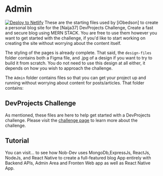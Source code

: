 # Admin
[![Deploy to Netlify](https://www.netlify.com/img/deploy/button.svg)](https://github.com/Nob-dev/n37-admin-dashboard&stack=cms)
These are the starting files used by [iObedson] to create a personal blog site for the [Naija37] DevProjects Challenge, Create a fast and secure blog using MERN STACK. You are free to use them however you want to get started with the challenge, if you'd like to start working on creating the site without worrying about the content itself.

The styling of the pages is already complete. That said, the `design-files` folder contains both a Figma file, and .jpg of a design if you want to try to build it from scratch. You do not need to use this design at all either, it depends on how you wish to approach the challenge.

The `Admin` folder contains files so that you can get your project up and running without worrying about content for posts/articles. That folder contains:



## DevProjects Challenge

As mentioned, these files are here to help get started with a DevProjects challenge. Please visit the [challenge page](#) to learn more about the challenge.

## Tutorial

You can visit... to see how Nob-Dev uses MongoDb,ExpressJs, ReactJs, NodeJs, and React Native to create a full-featured blog App  entirely with Backend  APIs, Admin Area and Fronten Web app as well as React Native App.
